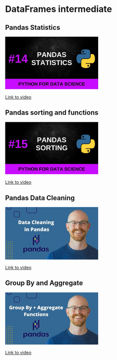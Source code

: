 # DataFrames intermediate

## Pandas Statistics

<img src="media/5JZbNphkk1Yhd.jpg" alt="basicstats" width="300" height="auto">

[Link to video](https://www.youtube.com/watch?v=5JZbNphkk1Y)

## Pandas sorting and functions

<img src="media/KprynXFI1gEhd.jpg" alt="sort&func" width="300" height="auto">

[Link to video](https://www.youtube.com/watch?v=KprynXFI1gE)

## Pandas Data Cleaning

<img src="media/bDhvCp3_lYwhd.jpg" alt="dataclean" width="300" height="auto">

[Link to video](https://www.youtube.com/watch?v=bDhvCp3_lYw)

## Group By and Aggregate

<img src="media/VRmXto2YA2Ihd.jpg" alt="groupby" width="300" height="auto">

[Link to video](https://www.youtube.com/watch?v=VRmXto2YA2I)